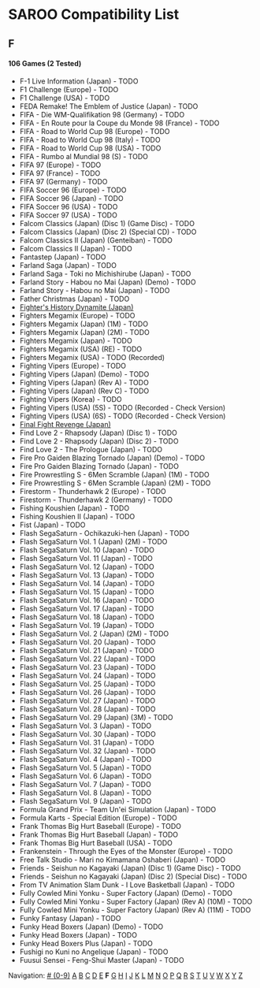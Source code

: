 # SAROO Compatibility List

## F

#### 106 Games (2 Tested)

- F-1 Live Information (Japan) - TODO
- F1 Challenge (Europe) - TODO
- F1 Challenge (USA) - TODO
- FEDA Remake! The Emblem of Justice (Japan) - TODO
- FIFA - Die WM-Qualifikation 98 (Germany) - TODO
- FIFA - En Route pour la Coupe du Monde 98 (France) - TODO
- FIFA - Road to World Cup 98 (Europe) - TODO
- FIFA - Road to World Cup 98 (Italy) - TODO
- FIFA - Road to World Cup 98 (USA) - TODO
- FIFA - Rumbo al Mundial 98 (S) - TODO
- FIFA 97 (Europe) - TODO
- FIFA 97 (France) - TODO
- FIFA 97 (Germany) - TODO
- FIFA Soccer 96 (Europe) - TODO
- FIFA Soccer 96 (Japan) - TODO
- FIFA Soccer 96 (USA) - TODO
- FIFA Soccer 97 (USA) - TODO
- Falcom Classics (Japan) (Disc 1) (Game Disc) - TODO
- Falcom Classics (Japan) (Disc 2) (Special CD) - TODO
- Falcom Classics II (Japan) (Genteiban) - TODO
- Falcom Classics II (Japan) - TODO
- Fantastep (Japan) - TODO
- Farland Saga (Japan) - TODO
- Farland Saga - Toki no Michishirube (Japan) - TODO
- Farland Story - Habou no Mai (Japan) (Demo) - TODO
- Farland Story - Habou no Mai (Japan) - TODO
- Father Christmas (Japan) - TODO
- [Fighter's History Dynamite (Japan)](../Regions/Japan/GS-9107/01/README.md)
- Fighters Megamix (Europe) - TODO
- Fighters Megamix (Japan) (1M) - TODO
- Fighters Megamix (Japan) (2M) - TODO
- Fighters Megamix (Japan) - TODO
- Fighters Megamix (USA) (RE) - TODO
- Fighters Megamix (USA) - TODO (Recorded)
- Fighting Vipers (Europe) - TODO
- Fighting Vipers (Japan) (Demo) - TODO
- Fighting Vipers (Japan) (Rev A) - TODO
- Fighting Vipers (Japan) (Rev C) - TODO
- Fighting Vipers (Korea) - TODO
- Fighting Vipers (USA) (5S) - TODO (Recorded - Check Version)
- Fighting Vipers (USA) (6S) - TODO (Recorded - Check Version)
- [Final Fight Revenge (Japan)](../Regions/Japan/T-20605G/01/README.md)
- Find Love 2 - Rhapsody (Japan) (Disc 1) - TODO
- Find Love 2 - Rhapsody (Japan) (Disc 2) - TODO
- Find Love 2 - The Prologue (Japan) - TODO
- Fire Pro Gaiden Blazing Tornado (Japan) (Demo) - TODO
- Fire Pro Gaiden Blazing Tornado (Japan) - TODO
- Fire Prowrestling S - 6Men Scramble (Japan) (1M) - TODO
- Fire Prowrestling S - 6Men Scramble (Japan) (2M) - TODO
- Firestorm - Thunderhawk 2 (Europe) - TODO
- Firestorm - Thunderhawk 2 (Germany) - TODO
- Fishing Koushien (Japan) - TODO
- Fishing Koushien II (Japan) - TODO
- Fist (Japan) - TODO
- Flash SegaSaturn - Ochikazuki-hen (Japan) - TODO
- Flash SegaSaturn Vol. 1 (Japan) (2M) - TODO
- Flash SegaSaturn Vol. 10 (Japan) - TODO
- Flash SegaSaturn Vol. 11 (Japan) - TODO
- Flash SegaSaturn Vol. 12 (Japan) - TODO
- Flash SegaSaturn Vol. 13 (Japan) - TODO
- Flash SegaSaturn Vol. 14 (Japan) - TODO
- Flash SegaSaturn Vol. 15 (Japan) - TODO
- Flash SegaSaturn Vol. 16 (Japan) - TODO
- Flash SegaSaturn Vol. 17 (Japan) - TODO
- Flash SegaSaturn Vol. 18 (Japan) - TODO
- Flash SegaSaturn Vol. 19 (Japan) - TODO
- Flash SegaSaturn Vol. 2 (Japan) (2M) - TODO
- Flash SegaSaturn Vol. 20 (Japan) - TODO
- Flash SegaSaturn Vol. 21 (Japan) - TODO
- Flash SegaSaturn Vol. 22 (Japan) - TODO
- Flash SegaSaturn Vol. 23 (Japan) - TODO
- Flash SegaSaturn Vol. 24 (Japan) - TODO
- Flash SegaSaturn Vol. 25 (Japan) - TODO
- Flash SegaSaturn Vol. 26 (Japan) - TODO
- Flash SegaSaturn Vol. 27 (Japan) - TODO
- Flash SegaSaturn Vol. 28 (Japan) - TODO
- Flash SegaSaturn Vol. 29 (Japan) (3M) - TODO
- Flash SegaSaturn Vol. 3 (Japan) - TODO
- Flash SegaSaturn Vol. 30 (Japan) - TODO
- Flash SegaSaturn Vol. 31 (Japan) - TODO
- Flash SegaSaturn Vol. 32 (Japan) - TODO
- Flash SegaSaturn Vol. 4 (Japan) - TODO
- Flash SegaSaturn Vol. 5 (Japan) - TODO
- Flash SegaSaturn Vol. 6 (Japan) - TODO
- Flash SegaSaturn Vol. 7 (Japan) - TODO
- Flash SegaSaturn Vol. 8 (Japan) - TODO
- Flash SegaSaturn Vol. 9 (Japan) - TODO
- Formula Grand Prix - Team Un'ei Simulation (Japan) - TODO
- Formula Karts - Special Edition (Europe) - TODO
- Frank Thomas Big Hurt Baseball (Europe) - TODO
- Frank Thomas Big Hurt Baseball (Japan) - TODO
- Frank Thomas Big Hurt Baseball (USA) - TODO
- Frankenstein - Through the Eyes of the Monster (Europe) - TODO
- Free Talk Studio - Mari no Kimamana Oshaberi (Japan) - TODO
- Friends - Seishun no Kagayaki (Japan) (Disc 1) (Game Disc) - TODO
- Friends - Seishun no Kagayaki (Japan) (Disc 2) (Special Disc) - TODO
- From TV Animation Slam Dunk - I Love Basketball (Japan) - TODO
- Fully Cowled Mini Yonku - Super Factory (Japan) (Demo) - TODO
- Fully Cowled Mini Yonku - Super Factory (Japan) (Rev A) (10M) - TODO
- Fully Cowled Mini Yonku - Super Factory (Japan) (Rev A) (11M) - TODO
- Funky Fantasy (Japan) - TODO
- Funky Head Boxers (Japan) (Demo) - TODO
- Funky Head Boxers (Japan) - TODO
- Funky Head Boxers Plus (Japan) - TODO
- Fushigi no Kuni no Angelique (Japan) - TODO
- Fuusui Sensei - Feng-Shui Master (Japan) - TODO

Navigation:
[# (0-9)](./09.md) [A](./A.md) [B](./B.md) [C](./C.md) [D](./D.md) [E](./E.md) **F** [G](./G.md) [H](./H.md) [I](./I.md) [J](./J.md) [K](./K.md) [L](./L.md) [M](./M.md) [N](./N.md) [O](./O.md) [P](./P.md) [Q](./Q.md) [R](./R.md) [S](./S.md) [T](./T.md) [U](./U.md) [V](./V.md) [W](./W.md) [X](./X.md) [Y](./Y.md) [Z](./Z.md)
